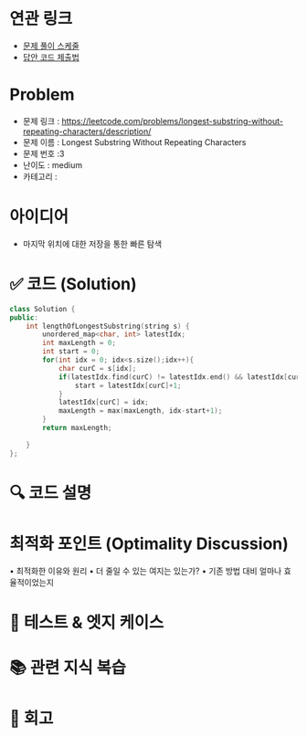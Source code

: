 # 연관 링크
- [문제 풀이 스케줄](https://github.com/orgs/DaleStudy/projects/6/views/5)
- [답안 코드 제출법](https://github.com/DaleStudy/leetcode-study/wiki/%EB%8B%B5%EC%95%88-%EC%A0%9C%EC%B6%9C-%EA%B0%80%EC%9D%B4%EB%93%9C)

# Problem
- 문제 링크 : https://leetcode.com/problems/longest-substring-without-repeating-characters/description/
- 문제 이름 : Longest Substring Without Repeating Characters
- 문제 번호 :3
- 난이도 : medium
- 카테고리 :

# 아이디어
- 마지막 위치에 대한 저장을 통한 빠른 탐색

# ✅ 코드 (Solution)

```cpp
class Solution {
public:
    int lengthOfLongestSubstring(string s) {
        unordered_map<char, int> latestIdx;
        int maxLength = 0;
        int start = 0;
        for(int idx = 0; idx<s.size();idx++){
            char curC = s[idx];
            if(latestIdx.find(curC) != latestIdx.end() && latestIdx[curC] >= start){
                start = latestIdx[curC]+1;
            }
            latestIdx[curC] = idx;
            maxLength = max(maxLength, idx-start+1);
        }        
        return maxLength;
        
    }
};

```

# 🔍 코드 설명


# 최적화 포인트 (Optimality Discussion)
•	최적화한 이유와 원리
•	더 줄일 수 있는 여지는 있는가?
•	기존 방법 대비 얼마나 효율적이었는지

# 🧪 테스트 & 엣지 케이스

# 📚 관련 지식 복습

# 🔁 회고


